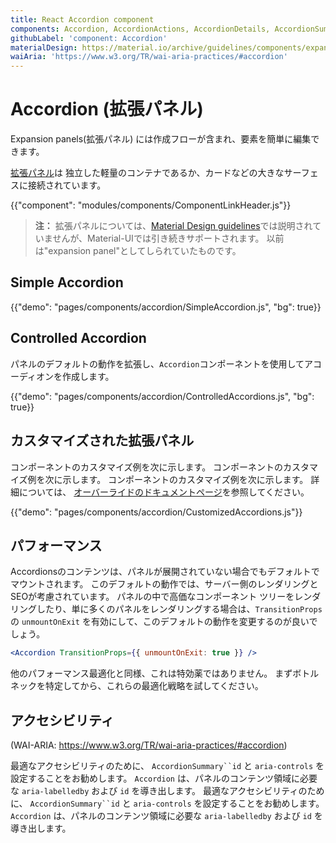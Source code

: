 ```yaml
---
title: React Accordion component
components: Accordion, AccordionActions, AccordionDetails, AccordionSummary
githubLabel: 'component: Accordion'
materialDesign: https://material.io/archive/guidelines/components/expansion-panels.html
waiAria: 'https://www.w3.org/TR/wai-aria-practices/#accordion'
---
```


# Accordion (拡張パネル)

<p class="description">Expansion panels(拡張パネル) には作成フローが含まれ、要素を簡単に編集できます。</p>

[拡張パネル](https://material.io/archive/guidelines/components/expansion-panels.html)は 独立した軽量のコンテナであるか、カードなどの大きなサーフェスに接続されています。

{{"component": "modules/components/ComponentLinkHeader.js"}}

> **注：** 拡張パネルについては、[Material Design guidelines](https://material.io/)では説明されていませんが、Material-UIでは引き続きサポートされます。 以前は"expansion panel"としてしられていたものです。

## Simple Accordion

{{"demo": "pages/components/accordion/SimpleAccordion.js", "bg": true}}

## Controlled Accordion

パネルのデフォルトの動作を拡張し、`Accordion`コンポーネントを使用してアコーディオンを作成します。

{{"demo": "pages/components/accordion/ControlledAccordions.js", "bg": true}}

## カスタマイズされた拡張パネル

コンポーネントのカスタマイズ例を次に示します。 コンポーネントのカスタマイズ例を次に示します。 コンポーネントのカスタマイズ例を次に示します。 詳細については、 [オーバーライドのドキュメントページ](/customization/components/)を参照してください。

{{"demo": "pages/components/accordion/CustomizedAccordions.js"}}

## パフォーマンス

Accordionsのコンテンツは、パネルが展開されていない場合でもデフォルトでマウントされます。 このデフォルトの動作では、サーバー側のレンダリングとSEOが考慮されています。 パネルの中で高価なコンポーネント ツリーをレンダリングしたり、単に多くのパネルをレンダリングする場合は、`TransitionProps` の `unmountOnExit` を有効にして、このデフォルトの動作を変更するのが良いでしょう。

```jsx
<Accordion TransitionProps={{ unmountOnExit: true }} />
```

他のパフォーマンス最適化と同様、これは特効薬ではありません。 まずボトルネックを特定してから、これらの最適化戦略を試してください。

## アクセシビリティ

(WAI-ARIA: https://www.w3.org/TR/wai-aria-practices/#accordion)

最適なアクセシビリティのために、 `AccordionSummary``id` と `aria-controls` を設定することをお勧めします。 `Accordion` は、パネルのコンテンツ領域に必要な `aria-labelledby` および `id` を導き出します。 最適なアクセシビリティのために、 `AccordionSummary``id` と `aria-controls` を設定することをお勧めします。 `Accordion` は、パネルのコンテンツ領域に必要な `aria-labelledby` および `id` を導き出します。
